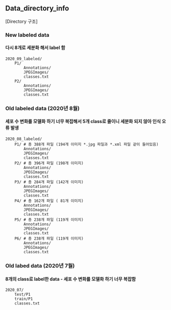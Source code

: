 ﻿## Data_directory_info

[Directory 구조]

### New labeled data
#### 다시 8개로 세분화 해서 label 함

    2020_09_labeled/ 
        P1/ 
            Annotations/ 
            JPEGImages/ 
            classes.txt 
        P2/ 
            Annotations/ 
            JPEGImages/ 
            classes.txt 




### Old labeled data (2020년 8월)
#### 세포 수 변화를 모델화 하기 너무 복잡해서 5개 class로 줄이니 세분화 되지 않아 인식 오류 발생

    2020_08_labeled/ 
        P1/ # 총 388개 파일 (194개 이미지 *.jpg 파일과 *.xml 파일 같이 들어있음)
            Annotations/
            JPEGImages/
            classes.txt
        P2/ # 총 396개 파일 (198개 이미지)
            Annotations/
            JPEGImages/
            classes.txt
        P3/ # 총 284개 파일 (142개 이미지)
            Annotations/
            JPEGImages/
            classes.txt
        P4/ # 총 162개 파일 ( 81개 이미지)
            Annotations/
            JPEGImages/
            classes.txt
        P5/ # 총 238개 파일 (119개 이미지)
            Annotations/
            JPEGImages/
            classes.txt
        P6/ # 총 238개 파일 (119개 이미지)
            Annotations/
            JPEGImages/
            classes.txt
   


### Old labed data (2020년 7월)
#### 8개의 class로 label한 data - 세포 수 변화를 모델화 하기 너무 복잡함

    2020_07/ 
        test/P1
        train/P1
        classes.txt
